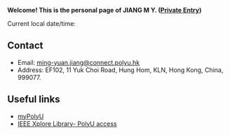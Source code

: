 **Welcome! This is the personal page of JIANG M Y. ([Private Entry](https://github.com/jiangmy97/PrivateItems))**
<p>Current local date/time: <span id="datetime"></span></p>

<script>
var dt = new Date();
document.getElementById("datetime").innerHTML = dt.toLocaleString();
</script>

## Contact
- Email:    ming-yuan.jiang@connect.polyu.hk
- Address:  EF102, 11 Yuk Choi Road, Hung Hom, KLN, Hong Kong, China, 999077.

## Useful links
- [myPolyU](https://my.polyu.edu.hk/)
- [IEEE Xplore Library- PolyU access](https://ieeexplore-ieee-org.ezproxy.lb.polyu.edu.hk/Xplore/home.jsp)



